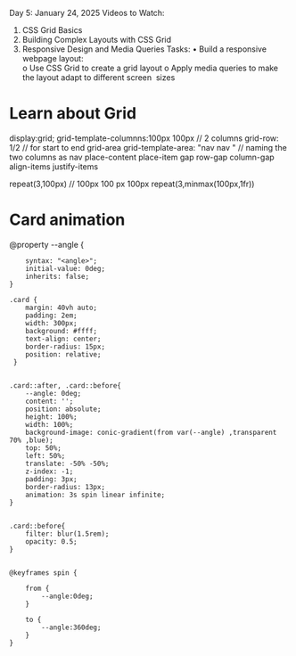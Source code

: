 Day 5: January 24, 2025 
Videos to Watch: 
1. CSS Grid Basics 
2. Building Complex Layouts with CSS Grid 
3. Responsive Design and Media Queries 
Tasks: 
• Build a responsive webpage layout:  
o Use CSS Grid to create a grid layout 
o Apply media queries to make the layout adapt to different screen 
sizes







# Learn about Grid 

display:grid;
grid-template-columnns:100px 100px // 2 columns
grid-row: 1/2 // for start to end 
grid-area
grid-template-area: "nav nav " // naming the two columns as nav
place-content
place-item
gap
row-gap
column-gap
align-items
justify-items

repeat(3,100px) // 100px 100 px 100px 
repeat(3,minmax(100px,1fr))


# Card animation 

<!-- HTML -->

<div class="card">
            
 </div>


 <!-- CSS -->

  @property --angle {
    
        syntax: "<angle>";
        initial-value: 0deg;
        inherits: false;
    }

    .card {
        margin: 40vh auto;
        padding: 2em;
        width: 300px;
        background: #ffff;
        text-align: center;
        border-radius: 15px;
        position: relative;
     }
 

    .card::after, .card::before{
        --angle: 0deg;
        content: '';
        position: absolute;
        height: 100%;
        width: 100%;
        background-image: conic-gradient(from var(--angle) ,transparent 70% ,blue);
        top: 50%;
        left: 50%;
        translate: -50% -50%;
        z-index: -1;
        padding: 3px;
        border-radius: 13px;
        animation: 3s spin linear infinite;
    }


    .card::before{
        filter: blur(1.5rem);
        opacity: 0.5;
    }


    @keyframes spin {

        from {
            --angle:0deg;
        }

        to {
            --angle:360deg;
        }
    }